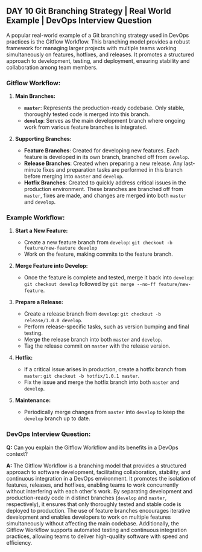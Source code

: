 ## DAY 10 Git Branching Strategy | Real World Example | DevOps Interview Question

A popular real-world example of a Git branching strategy used in DevOps practices is the Gitflow Workflow. This branching model provides a robust framework for managing larger projects with multiple teams working simultaneously on features, hotfixes, and releases. It promotes a structured approach to development, testing, and deployment, ensuring stability and collaboration among team members.

### Gitflow Workflow:

1. **Main Branches:**
   - **`master`**: Represents the production-ready codebase. Only stable, thoroughly tested code is merged into this branch.
   - **`develop`**: Serves as the main development branch where ongoing work from various feature branches is integrated.

2. **Supporting Branches:**
   - **Feature Branches**: Created for developing new features. Each feature is developed in its own branch, branched off from `develop`.
   - **Release Branches**: Created when preparing a new release. Any last-minute fixes and preparation tasks are performed in this branch before merging into `master` and `develop`.
   - **Hotfix Branches**: Created to quickly address critical issues in the production environment. These branches are branched off from `master`, fixes are made, and changes are merged into both `master` and `develop`.

### Example Workflow:

1. **Start a New Feature:**
   - Create a new feature branch from `develop`: `git checkout -b feature/new-feature develop`
   - Work on the feature, making commits to the feature branch.

2. **Merge Feature into Develop:**
   - Once the feature is complete and tested, merge it back into `develop`: `git checkout develop` followed by `git merge --no-ff feature/new-feature`.

3. **Prepare a Release:**
   - Create a release branch from `develop`: `git checkout -b release/1.0.0 develop`.
   - Perform release-specific tasks, such as version bumping and final testing.
   - Merge the release branch into both `master` and `develop`.
   - Tag the release commit on `master` with the release version.

4. **Hotfix:**
   - If a critical issue arises in production, create a hotfix branch from `master`: `git checkout -b hotfix/1.0.1 master`.
   - Fix the issue and merge the hotfix branch into both `master` and `develop`.

5. **Maintenance:**
   - Periodically merge changes from `master` into `develop` to keep the `develop` branch up to date.

### DevOps Interview Question:

**Q:** Can you explain the Gitflow Workflow and its benefits in a DevOps context?

**A:** The Gitflow Workflow is a branching model that provides a structured approach to software development, facilitating collaboration, stability, and continuous integration in a DevOps environment. It promotes the isolation of features, releases, and hotfixes, enabling teams to work concurrently without interfering with each other's work. By separating development and production-ready code in distinct branches (`develop` and `master`, respectively), it ensures that only thoroughly tested and stable code is deployed to production. The use of feature branches encourages iterative development and enables developers to work on multiple features simultaneously without affecting the main codebase. Additionally, the Gitflow Workflow supports automated testing and continuous integration practices, allowing teams to deliver high-quality software with speed and efficiency.
